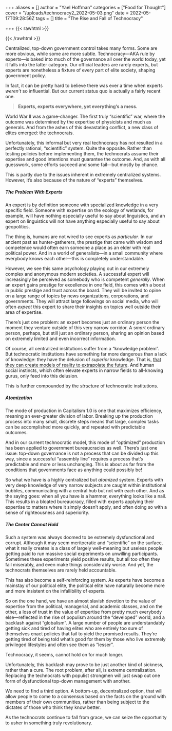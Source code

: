 +++
aliases = []
author = "Yael Hoffman"
categories = ["Food for Thought"]
cover = "/uploads/technocracy2_2022-05-03.png"
date = 2022-05-17T09:28:56Z
tags = []
title = "The Rise and Fall of Technocracy"

+++
{{< rawhtml >}}

<!-- Twitter Meta Tags --> <meta name="twitter:card" content="summary_large_image"> <meta property="twitter:domain" content="spacemesh.io"> <meta property="twitter:url" content="https://spacemesh.io/blog/the-rise-and-fall-of-technocracy/> <meta name="twitter:title" content="The Rise and Fall of Technocracy"> <meta name="twitter:description" content="Experts, experts everywhere, yet everything’s a mess."> <meta name="twitter:image" content="https://spacemesh.io/uploads/technocracy2_2022-05-03.png">

{{< /rawhtml >}}

Centralized, top-down government control takes many forms. Some are more obvious, while some are more subtle. Technocracy—AKA rule by experts—is baked into much of the governance all over the world today, yet it falls into the latter category. Our official leaders are rarely experts, but experts are nonetheless a fixture of every part of elite society, shaping government policy.

In fact, it can be pretty hard to believe there was ever a time when experts _weren’t_ so influential. But our current status quo is actually a fairly recent one.

> **Experts, experts everywhere, yet everything’s a mess.**

World War II was a game-changer. The first truly “scientific” war, where the outcome was determined by the expertise of physicists and much as generals. And from the ashes of this devastating conflict, a new class of elites emerged: the technocrats.

Unfortunately, this informal but very real technocracy has not resulted in a perfectly rational, “scientific” system. Quite the opposite. Rather than testing policies before implementing them, the technocrats assume their expertise and good intentions must guarantee the outcome. And, as with all guesswork, some efforts succeed and some fail—but mostly by chance.

This is partly due to the issues inherent in extremely centralized systems. However, it’s also because of the nature of “experts” themselves.

##### **The Problem With Experts**

An expert is by definition someone with specialized knowledge in a very specific field. Someone with expertise on the ecology of wetlands, for example, will have nothing especially useful to say about linguistics, and an expert on linguistics will not have anything especially useful to say about geopolitics.

The thing is, humans are not wired to see experts as _particular_. In our ancient past as hunter-gatherers, the prestige that came with wisdom and competence would often earn someone a place as an elder with real political power. And in a world of generalists—in a small community where everybody knows each other—this is completely understandable.

However, we see this same psychology playing out in our extremely complex and anonymous modern societies. A successful expert will increasingly be perceived as somebody who is competent _generally_. When an expert gains prestige for excellence in one field, this comes with a boost in public prestige and trust across the board. They will be invited to opine on a large range of topics by news organizations, corporations, and governments. They will attract large followings on social media, who will often _expect_ this expert to share their insights on topics well outside their area of expertise.

There’s just one problem: an expert becomes just an ordinary person the moment they venture outside of this very narrow corridor. A _smart_ ordinary person, perhaps, but still just an ordinary person, sharing an opinion based on extremely limited and even incorrect information.

Of course, all centralized institutions suffer from a “knowledge problem”. But technocratic institutions have something far more dangerous than a lack of knowledge: they have the delusion of _superior_ knowledge. That is, [that they can create models of reality to extrapolate the future](https://spacemesh.io/blog/the-future-and-morality-can-t-be-quantified-in-a-lab/). And human social instincts, which often elevate experts in narrow fields to all-knowing gurus, only feed into this delusion.

This is further compounded by the _structure_ of technocratic institutions.

##### **Atomization**

The mode of production in Capitalism 1.0 is one that maximizes efficiency, meaning an ever-greater division of labor. Breaking up the production process into many small, discrete steps means that large, complex tasks can be accomplished more quickly, and repeated with predictable outcomes.

And in our current technocratic model, this mode of “optimized” production has been applied to government bureaucracies as well. There’s just one issue: top-down governance is not a process that can be divided up this way, since a successful “assembly line” requires a process that’s predictable and more or less unchanging. This is about as far from the conditions that governments face as anything could possibly be!

So what we have is a highly centralized but _atomized_ system. Experts with very deep knowledge of very narrow subjects are caught within institutional bubbles, communicating with a central hub but not with each other. And as the saying goes: when all you have is a hammer, everything looks like a nail. This results in a bloated bureaucracy, filled with experts applying their expertise to matters where it simply doesn’t apply, and often doing so with a sense of righteousness and superiority.

##### **The Center Cannot Hold**

Such a system was always doomed to be extremely dysfunctional and corrupt. Although it may seem meritocratic and “scientific” on the surface, what it really creates is a class of largely well-meaning but useless people getting paid to run massive social experiments on unwilling participants. Sometimes these experiments yield positive results, but all too often they fail miserably, and even make things considerably worse. And yet, the technocrats themselves are rarely held accountable.

This has also become a self-reinforcing system. As experts have become a mainstay of our political elite, the political elite have naturally become more and more insistent on the infallibility of experts.

So on the one hand, we have an almost slavish devotion to the value of expertise from the political, managerial, and academic classes, and on the other, a loss of trust in the value of expertise from pretty much everybody else—reflected in the rise of populism around the “developed” world, and a backlash against “globalism”. A large number of people are understandably getting sick and tired of having elites who are entirely too sure of themselves enact policies that fail to yield the promised results. They’re getting tired of being told what’s good for them by those who live extremely privileged lifestyles and often see them as “lesser”.

Technocracy, it seems, cannot hold on for much longer.

Unfortunately, this backlash may prove to be just another kind of sickness, rather than a cure. The root problem, after all, is extreme centralization. Replacing the technocrats with populist strongmen will just swap out one form of dysfunctional top-down management with another.

We need to find a third option. A bottom-up, decentralized option, that will allow people to come to a consensus based on the facts on the ground with members of their own communities, rather than being subject to the dictates of those who think they know better.

As the technocrats continue to fall from grace, we can seize the opportunity to usher in something truly revolutionary.